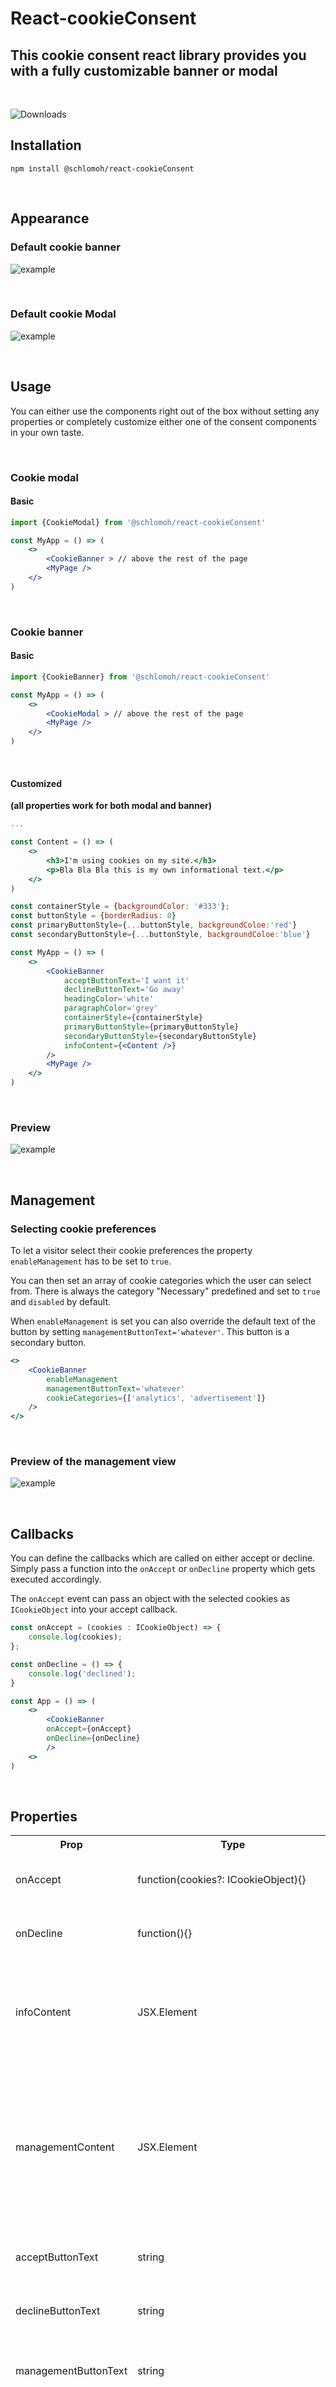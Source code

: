 # React-cookieConsent

## This cookie consent react library provides you with a fully customizable banner or modal

<br>

![Downloads](https://img.shields.io/npm/v/@schlomoh/react-cookieconsent)

## Installation 
```shell
npm install @schlomoh/react-cookieConsent
```

<br>

## Appearance

### Default cookie banner
![example](https://github.com/schlomoh/cookieConsent/blob/main/doc-assets/cookieBanner.jpg?raw=true)

<br>

### Default cookie Modal
![example](https://github.com/schlomoh/cookieConsent/blob/main/doc-assets/cookieModal.jpg?raw=true)

<br>

## Usage

You can either use the components right out of the box without setting any properties or completely customize either one of the consent components in your own taste.  

<br>

### Cookie modal
#### Basic
```jsx
import {CookieModal} from '@schlomoh/react-cookieConsent'

const MyApp = () => (
    <>
        <CookieBanner > // above the rest of the page
        <MyPage />
    </>
)
```

<br>

### Cookie banner
#### Basic

```jsx
import {CookieBanner} from '@schlomoh/react-cookieConsent'

const MyApp = () => (
    <>
        <CookieModal > // above the rest of the page
        <MyPage />
    </>
)
```

<br>

#### Customized

<strong>(all properties work for both modal and banner)</strong>

```jsx
...

const Content = () => (
    <>
        <h3>I'm using cookies on my site.</h3>
        <p>Bla Bla Bla this is my own informational text.</p>
    </>
)

const containerStyle = {backgroundColor: '#333'};
const buttonStyle = {borderRadius: 0}
const primaryButtonStyle={...buttonStyle, backgroundColoe:'red'}
const secondaryButtonStyle={...buttonStyle, backgroundColoe:'blue'}

const MyApp = () => (
    <>
        <CookieBanner 
            acceptButtonText='I want it'
            declineButtonText='Go away'
            headingColor='white'
            paragraphColor='grey'
            containerStyle={containerStyle}
            primaryButtonStyle={primaryButtonStyle}
            secondaryButtonStyle={secondaryButtonStyle}
            infoContent={<Content />}
        />
        <MyPage />
    </>
)

```

<br>

### Preview

![example](https://github.com/schlomoh/cookieConsent/blob/main/doc-assets/customBanner.jpg?raw=true)

<br>

## Management
### Selecting cookie preferences

To let a visitor select their cookie preferences the property ```enableManagement``` has to be set to ```true```.

You can then set an array of cookie categories which the user can select from. There is always the category "Necessary" predefined and set to ```true``` and ```disabled``` by default.

When ```enableManagement``` is set you can also override the default text of the button by setting ```managementButtonText='whatever'```. This button is a secondary button.

```jsx
<>
    <CookieBanner
        enableManagement
        managementButtonText='whatever'
        cookieCategories={['analytics', 'advertisement']}
    />
</>
```

<br>

### Preview of the management view

![example](https://github.com/schlomoh/cookieConsent/blob/main/doc-assets/managementView.jpg?raw=true)

<br>

## Callbacks

You can define the callbacks which are called on either accept or decline. Simply pass a function into the ```onAccept``` or ```onDecline``` property which gets executed accordingly.

The ```onAccept``` event can pass an object with the selected cookies as ```ICookieObject``` into your accept callback. 

```jsx
const onAccept = (cookies : ICookieObject) => {
    console.log(cookies);
};

const onDecline = () => {
    console.log('declined');
}

const App = () => (
    <>
        <CookieBanner
        onAccept={onAccept} 
        onDecline={onDecline}
        />
    <>
)
```

<br>

## Properties

<table>
    <tr>
        <th>Prop</th>
        <th>Type</th>
        <th>Default</th>
        <th>Description</th>
    </tr>
    <tr>
        <td>onAccept</td>
        <td>function(cookies?: ICookieObject){}</td>
        <td>()=>{}</td>
        <td>Function called when user clicks "accept"</td>
    </tr>
    <tr>
        <td>onDecline</td>
        <td>function(){}</td>
        <td>()=>{}</td>
        <td>Function called when user clicks "decline"</td>
    </tr>
    <tr>
        <td>infoContent</td>
        <td>JSX.Element</td>
        <td>-</td>
        <td>A JSX component that should contain the heading and paragraph of the greeting view</td>
    </tr>
    <tr>
        <td>managementContent</td>
        <td>JSX.Element</td>
        <td>-</td>
        <td>A JSX component rendered in the management view above the cookie checkboxes best containing heading and paragraph text.</td>
    </tr>
    <tr>
        <td>acceptButtonText</td>
        <td>string</td>
        <td>"Accept"</td>
        <td>String displayed in the accept button</td>
    </tr>
    <tr>
        <td>declineButtonText</td>
        <td>string</td>
        <td>"Decline"</td>
        <td>String displayed in the decline button</td>
    </tr>
    <tr>
        <td>managementButtonText</td>
        <td>string</td>
        <td>"Manage Cookies"</td>
        <td>String displayed in the management toggle button</td>
    </tr>
    <tr>
        <td>enableManagement</td>
        <td>boolean</td>
        <td>false</td>
        <td>Set to true to display the third button which toggles the management view (where visitors select their cookie preferences). </td>
    </tr>
    <tr>
        <td>cookieCategories</td>
        <td>string[] (array of strings)</td>
        <td>[]</td>
        <td>An array listing the available cookie preferences to choose from.</td>
    </tr>
    <tr>
        <td>accentColor</td>
        <td>string (React.CSSProperties.backgroundColor)</td>
        <td>'coral'</td>
        <td>The accent color used for the primary butttons</td>
    </tr>
    <tr>
        <td>headingColor</td>
        <td>string (React.CSSProperties.color)</td>
        <td>'black'</td>
        <td>The color applied to h1, h2, h3, h4 elements inside the views</td>
    </tr>
    <tr>
        <td>paragraphColor</td>
        <td>string (React.CSSProperties.color)</td>
        <td>'grey'</td>
        <td>The color applied to p elements inside the views</td>
    </tr>
    <tr>
        <td>containerStyle</td>
        <td>object (React.CSSProperties)</td>
        <td>-</td>
        <td>Style object overriding the banner or modal style</td>
    </tr>
    <tr>
        <td>primaryButtonStyle</td>
        <td>object (React.CSSProperties)</td>
        <td>-</td>
        <td>Style object overriding the primary buttons' style</td>
    </tr>
    <tr>
        <td>secondaryButtonStyle</td>
        <td>object (React.CSSProperties)</td>
        <td>-</td>
        <td>Style object overriding the secondary buttons' style</td>
    </tr>

</table>
